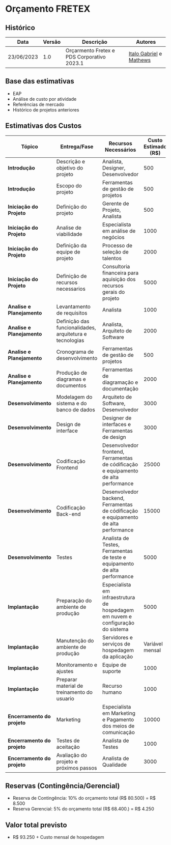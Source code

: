 # Orçamento FRETEX

## Histórico

| Data       | Versão | Descrição                                  | Autores                                                                                    |
| ---------- | ------ | ------------------------------------------ | ------------------------------------------------------------------------------------------ |
| 23/06/2023 | 1.0    | Orçarmento Fretex e PDS Corporativo 2023.1 | [Italo Gabriel](https://github.com/ItaloGSM) e [Mathews](https://github.com/MathewsDantas) |

## Base das estimativas

- EAP
- Análise de custo por atividade
- Referências de mercado
- Histórico de projetos anteriores

## Estimativas dos Custos

| Tópico                      | Entrega/Fase                                             | Recursos Necessários                                                                 | Custo Estimado (R$) |
| --------------------------- | -------------------------------------------------------- | ------------------------------------------------------------------------------------ | ------------------- |
| **Introdução**              | Descrição e objetivo do projeto                          | Analista, Designer, Desenvolvedor                                                    | 500                 |
| **Introdução**              | Escopo do projeto                                        | Ferramentas de gestão de projetos                                                    | 500                 |
| **Iniciação do Projeto**    | Definição do projeto                                     | Gerente de Projeto, Analista                                                         | 500                 |
| **Iniciação do Projeto**    | Analise de viabilidade                                   | Especialista em análise de negócios                                                  | 1000                |
| **Iniciação do Projeto**    | Definição da equipe de projeto                           | Processo de seleção de talentos                                                      | 2000                |
| **Iniciação do Projeto**    | Definição de recursos necessarios                        | Consultoria financeira para aquisição dos recursos gerais do projeto                 | 5000                |
| **Analise e Planejamento**  | Levantamento de requisitos                               | Analista                                                                             | 1000                |
| **Analise e Planejamento**  | Definição das funcionalidades, arquitetura e tecnologias | Analista, Arquiteto de Software                                                      | 2000                |
| **Analise e Planejamento**  | Cronograma de desenvolvimento                            | Ferramentas de gestão de projetos                                                    | 500                 |
| **Analise e Planejamento**  | Produção de diagramas e documentos                       | Ferramentas de diagramação e documentação                                            | 2000                |
| **Desenvolvimento**         | Modelagem do sistema e do banco de dados                 | Arquiteto de Software, Desenvolvedor                                                 | 3000                |
| **Desenvolvimento**         | Design de interface                                      | Designer de interfaces e Ferramentas de design                                       | 3000                |
| **Desenvolvimento**         | Codificação Frontend                                     | Desenvolvedor frontend, Ferramentas de códificação e equipamento de alta performance | 25000               |
| **Desenvolvimento**         | Codificação Back-end                                     | Desenvolvedor backend, Ferramentas de códificação e equipamento de alta performance  | 15000               |
| **Desenvolvimento**         | Testes                                                   | Analista de Testes, Ferramentas de teste e equipamento de alta performance           | 5000                |
| **Implantação**             | Preparação do ambiente de produção                       | Especialista em infraestrutura de hospedagem em nuvem e configuração do sistema      | 5000                |
| **Implantação**             | Manutenção do ambiente de produção                       | Servidores e serviços de hospedagem da aplicação                                     | Variável mensal     |
| **Implantação**             | Monitoramento e ajustes                                  | Equipe de suporte                                                                    | 1000                |
| **Implantação**             | Preparar material de treinamento do usuario              | Recurso humano                                                                       | 1000                |
| **Encerramento do projeto** | Marketing                                                | Especialista em Marketing e Pagamento dos meios de comunicação                       | 10000               |
| **Encerramento do projeto** | Testes de aceitação                                      | Analista de Testes                                                                   | 1000                |
| **Encerramento do projeto** | Avaliação do projeto e próximos passos                   | Analista de Qualidade                                                                | 3000                |

## Reservas (Contingência/Gerencial)

- Reserva de Contingência: 10% do orçamento total (R$ 80.500) = R$ 8.500
- Reserva Gerencial: 5% do orçamento total (R$ 68.400.) = R$ 4.250

## Valor total previsto

- R$ 93.250 + Custo mensal de hospedagem
